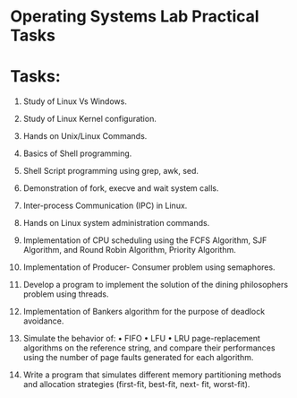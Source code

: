# Operating Systems Lab Practical Tasks

# Tasks:

1. Study of Linux Vs Windows.

2. Study of Linux Kernel configuration.

3. Hands on Unix/Linux Commands.

4. Basics of Shell programming.

5. Shell Script programming using grep, awk, sed.

6. Demonstration of fork, execve and wait system calls.

7. Inter-process Communication (IPC) in Linux.

8. Hands on Linux system administration commands.

9. Implementation of CPU scheduling using the FCFS Algorithm, SJF Algorithm, and Round Robin Algorithm, Priority Algorithm.

10. Implementation of Producer- Consumer problem using semaphores.

11. Develop a program to implement the solution of the dining philosophers problem using threads.

12. Implementation of Bankers algorithm for the purpose of deadlock avoidance.

13. Simulate the behavior of:
• FIFO
• LFU
• LRU page-replacement algorithms on the reference string, and compare their performances using the number of page faults generated for each algorithm.

14. Write a program that simulates different memory partitioning methods and allocation strategies (first-fit, best-fit, next- fit, worst-fit).
